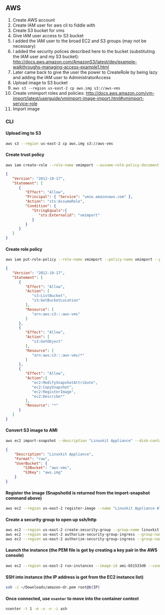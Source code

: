 ## AWS

1. Create AWS account
2. Create IAM user for aws cli to fiddle with
3. Create S3 bucket for vms
4. Give IAM user access to S3 bucket
  1. I added the IAM user to the broad EC2 and S3 groups (may not be necessary)
  2. I added the security polices described here to the bucket (substituting the IAM user and my S3 bucket): http://docs.aws.amazon.com/AmazonS3/latest/dev/example-walkthroughs-managing-access-example1.html
  3. Later came back to give the user the power to CreateRole by being lazy and adding the IAM user to AdministratorAccess
5. Upload image to S3 bucket
  1. ```aws s3 --region us-east-2 cp aws.img s3://aws-vms```
6. Create vmimport roles and policies: http://docs.aws.amazon.com/vm-import/latest/userguide/vmimport-image-import.html#vmimport-service-role
7. Import image

### CLI

#### Upload img to S3
```bash
aws s3 --region us-east-2 cp aws.img s3://aws-vms
```

#### Create trust policy

```bash
aws iam create-role --role-name vmimport --assume-role-policy-document file://trust-policy.json
```

```json
{
   "Version": "2012-10-17",
   "Statement": [
      {
         "Effect": "Allow",
         "Principal": { "Service": "vmie.amazonaws.com" },
         "Action": "sts:AssumeRole",
         "Condition": {
            "StringEquals":{
               "sts:Externalid": "vmimport"
            }
         }
      }
   ]
}
```

#### Create role policy
```bash
aws iam put-role-policy --role-name vmimport --policy-name vmimport --policy-document file://role-policy.json
```

```json
{
   "Version": "2012-10-17",
   "Statement": [
      {
         "Effect": "Allow",
         "Action": [
            "s3:ListBucket",
            "s3:GetBucketLocation"
         ],
         "Resource": [
            "arn:aws:s3:::aws-vms"
         ]
      },
      {
         "Effect": "Allow",
         "Action": [
            "s3:GetObject"
         ],
         "Resource": [
            "arn:aws:s3:::aws-vms/*"
         ]
      },
      {
         "Effect": "Allow",
         "Action":[
            "ec2:ModifySnapshotAttribute",
            "ec2:CopySnapshot",
            "ec2:RegisterImage",
            "ec2:Describe*"
         ],
         "Resource": "*"
      }
   ]
}
```

#### Convert S3 image to AMI

```bash
aws ec2 import-snapshot --description "Linuxkit Appliance" --disk-container file://aws_container.json
```

```json
{
    "Description": "Linuxkit Appliance",
    "Format": "raw",
    "UserBucket": {
        "S3Bucket": "aws-vms",
        "S3Key": "aws.img"
    }
}
```

#### Register the image (SnapshotId is returned from the import-snapshot command above)

```bash
aws ec2 --region us-east-2 register-image --name "Linuxkit Appliance #1" --architecture x86_64 --virtualization-type hvm --root-device-name /dev/sda1 --block-device-mappings '[{"DeviceName": "/dev/sda1", "Ebs": {"SnapshotId": "snap-058563f9030bb0d54", "VolumeType": "gp2"}}]'
```

#### Create a security group to open up ssh/http

```bash
aws ec2 --region us-east-2 create-security-group --group-name linuxkit-sg --description "SG for Linuxkit"
aws ec2 --region us-east-2 authorize-security-group-ingress --group-name linuxkit-sg --protocol tcp --port 22 --cidr 0.0.0.0/0
aws ec2 --region us-east-2 authorize-security-group-ingress --group-name linuxkit-sg --protocol tcp --port 80 --cidr 0.0.0.0/0
```

#### Launch the instance (the PEM file is got by creating a key pair in the AWS console)

```bash
aws ec2 --region us-east-2 run-instances --image-id ami-b51533d0 --count 1 --instance-type t2.micro --security-group-ids sg-a2f4decb --key-name amazon-dr
```

#### SSH into instance (the IP address is got from the EC2 instance list)

```bash  
ssh -i ~/Downloads/amazon-dr.pem root@$(IP)
```

#### Once connected, use `nsenter` to move into the container context

```bash
nsenter -t 1 -m -u -n -i ash
```
